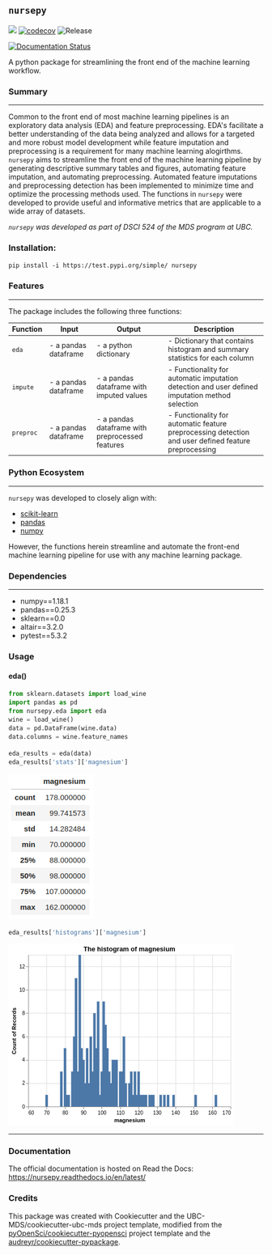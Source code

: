 ## `nursepy`

![](https://github.com/UBC-MDS/nursepy/workflows/build/badge.svg) [![codecov](https://codecov.io/gh/UBC-MDS/nursepy/branch/master/graph/badge.svg)](https://codecov.io/gh/UBC-MDS/nursepy) ![Release](https://github.com/UBC-MDS/nursepy/workflows/Release/badge.svg)

[![Documentation Status](https://readthedocs.org/projects/nursepy/badge/?version=latest)](https://nursepy.readthedocs.io/en/latest/?badge=latest)

A python package for streamlining the front end of the machine learning workflow.

### Summary

---

Common to the front end of most machine learning pipelines is an exploratory data analysis (EDA) and feature preprocessing. EDA's facilitate a better understanding of the data being analyzed and allows for a targeted and more robust model development while feature imputation and preprocessing is a requirement for many machine learning alogirthms. `nursepy` aims to streamline the front end of the machine learning pipeline by generating descriptive summary tables and figures, automating feature imputation, and automating preprocessing. Automated feature imputations and preprocessing detection has been implemented to minimize time and optimize the processing methods used. The functions in `nursepy` were developed to provide useful and informative metrics that are applicable to a wide array of datasets.

_`nursepy` was developed as part of DSCI 524 of the MDS program at UBC._

### Installation:

```
pip install -i https://test.pypi.org/simple/ nursepy
```

### Features

---

The package includes the following three functions:

| Function  | Input                | Output                                          | Description                                                                                          |
| --------- | -------------------- | ----------------------------------------------- | ---------------------------------------------------------------------------------------------------- |
| `eda`     | - a pandas dataframe | - a python dictionary                           | - Dictionary that contains histogram and summary statistics for each column                          |
| `impute`  | - a pandas dataframe | - a pandas dataframe with imputed values        | - Functionality for automatic imputation detection and user defined imputation method selection      |
| `preproc` | - a pandas dataframe | - a pandas dataframe with preprocessed features | - Functionality for automatic feature preprocessing detection and user defined feature preprocessing |

### Python Ecosystem

---

`nursepy` was developed to closely align with:

- [scikit-learn](https://scikit-learn.org/stable/install.html)
- [pandas](https://pandas.pydata.org/)
- [numpy](https://numpy.org/)

However, the functions herein streamline and automate the front-end machine learning pipeline for use with any machine learning package.

### Dependencies

---

- numpy==1.18.1
- pandas==0.25.3
- sklearn==0.0
- altair==3.2.0
- pytest==5.3.2

### Usage

#### eda()

```python
from sklearn.datasets import load_wine
import pandas as pd
from nursepy.eda import eda
wine = load_wine()
data = pd.DataFrame(wine.data)
data.columns = wine.feature_names

eda_results = eda(data)
eda_results['stats']['magnesium']
```
![eda-stats](images/eda-stats.png)

```python
eda_results['histograms']['magnesium']
```

![eda-hist](images/eda-histogram.png)






---

### Documentation

The official documentation is hosted on Read the Docs: <https://nursepy.readthedocs.io/en/latest/>

### Credits

This package was created with Cookiecutter and the UBC-MDS/cookiecutter-ubc-mds project template, modified from the [pyOpenSci/cookiecutter-pyopensci](https://github.com/pyOpenSci/cookiecutter-pyopensci) project template and the [audreyr/cookiecutter-pypackage](https://github.com/audreyr/cookiecutter-pypackage).
